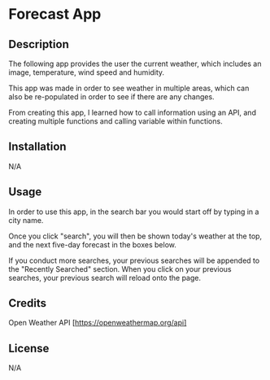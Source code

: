 # Forecast App

## Description

The following app provides the user the current weather, which includes an image, temperature, wind speed and humidity.

This app was made in order to see weather in multiple areas, which can also be re-populated in order to see if there are any changes. 

From creating this app, I learned how to call information using an API, and creating multiple functions and calling variable within functions.

## Installation

N/A

## Usage

In order to use this app, in the search bar you would start off by typing in a city name. 

Once you click "search", you will then be shown today's weather at the top, and the next five-day forecast in the boxes below.

If you conduct more searches, your previous searches will be appended to the "Recently Searched" section. When you click on your previous searches, your previous search will reload onto the page. 

## Credits

Open Weather API
[https://openweathermap.org/api]

## License
N/A
